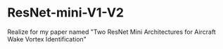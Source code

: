 # ResNet-mini-V1-V2
Realize for my paper named "Two ResNet Mini Architectures for Aircraft Wake Vortex Identification"
